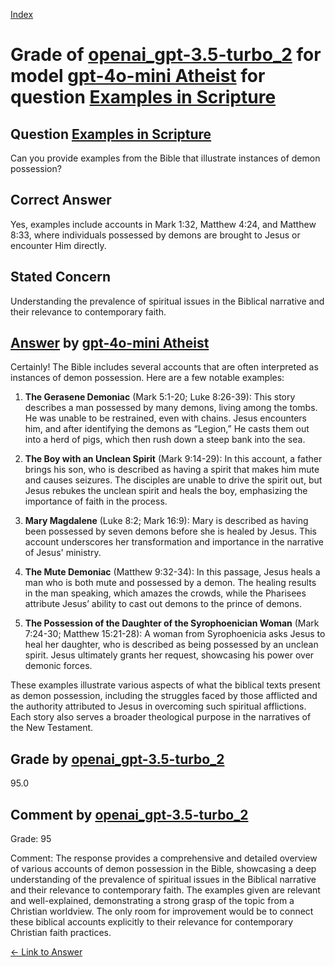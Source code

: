 
[Index](../../../../index.md)
# Grade of [openai_gpt-3.5-turbo_2](../../../grading_models/openai_gpt-3.5-turbo_2.md) for model [gpt-4o-mini Atheist](../../../answering_models/gpt-4o-mini_Atheist.md) for question [Examples in Scripture](../../../questions/Examples_in_Scripture.md)

## Question [Examples in Scripture](../../../questions/Examples_in_Scripture.md)
Can you provide examples from the Bible that illustrate instances of demon possession?

## Correct Answer
Yes, examples include accounts in Mark 1:32, Matthew 4:24, and Matthew 8:33, where individuals possessed by demons are brought to Jesus or encounter Him directly.

## Stated Concern
Understanding the prevalence of spiritual issues in the Biblical narrative and their relevance to contemporary faith.

## [Answer](../Examples_in_Scripture.md) by [gpt-4o-mini Atheist](../../../answering_models/gpt-4o-mini_Atheist.md)
Certainly! The Bible includes several accounts that are often interpreted as instances of demon possession. Here are a few notable examples:

1. **The Gerasene Demoniac** (Mark 5:1-20; Luke 8:26-39): This story describes a man possessed by many demons, living among the tombs. He was unable to be restrained, even with chains. Jesus encounters him, and after identifying the demons as “Legion,” He casts them out into a herd of pigs, which then rush down a steep bank into the sea.

2. **The Boy with an Unclean Spirit** (Mark 9:14-29): In this account, a father brings his son, who is described as having a spirit that makes him mute and causes seizures. The disciples are unable to drive the spirit out, but Jesus rebukes the unclean spirit and heals the boy, emphasizing the importance of faith in the process.

3. **Mary Magdalene** (Luke 8:2; Mark 16:9): Mary is described as having been possessed by seven demons before she is healed by Jesus. This account underscores her transformation and importance in the narrative of Jesus' ministry.

4. **The Mute Demoniac** (Matthew 9:32-34): In this passage, Jesus heals a man who is both mute and possessed by a demon. The healing results in the man speaking, which amazes the crowds, while the Pharisees attribute Jesus’ ability to cast out demons to the prince of demons.

5. **The Possession of the Daughter of the Syrophoenician Woman** (Mark 7:24-30; Matthew 15:21-28): A woman from Syrophoenicia asks Jesus to heal her daughter, who is described as being possessed by an unclean spirit. Jesus ultimately grants her request, showcasing his power over demonic forces.

These examples illustrate various aspects of what the biblical texts present as demon possession, including the struggles faced by those afflicted and the authority attributed to Jesus in overcoming such spiritual afflictions. Each story also serves a broader theological purpose in the narratives of the New Testament.

## Grade by [openai_gpt-3.5-turbo_2](../../../grading_models/openai_gpt-3.5-turbo_2.md)
95.0

## Comment by [openai_gpt-3.5-turbo_2](../../../grading_models/openai_gpt-3.5-turbo_2.md)
Grade: 95

Comment: The response provides a comprehensive and detailed overview of various accounts of demon possession in the Bible, showcasing a deep understanding of the prevalence of spiritual issues in the Biblical narrative and their relevance to contemporary faith. The examples given are relevant and well-explained, demonstrating a strong grasp of the topic from a Christian worldview. The only room for improvement would be to connect these biblical accounts explicitly to their relevance for contemporary Christian faith practices.

[&lt;- Link to Answer](../Examples_in_Scripture.md)
